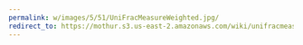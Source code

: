 ```yaml
---
permalink: w/images/5/51/UniFracMeasureWeighted.jpg/
redirect_to: https://mothur.s3.us-east-2.amazonaws.com/wiki/unifracmeasureweighted.jpg
---
```


